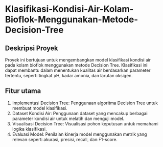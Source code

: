 # Klasifikasi-Kondisi-Air-Kolam-Bioflok-Menggunakan-Metode-Decision-Tree

## Deskripsi Proyek
Proyek ini bertujuan untuk mengembangkan model klasifikasi kondisi air pada kolam bioflok menggunakan metode Decision Tree. Klasifikasi ini dapat membantu dalam menentukan kualitas air berdasarkan parameter tertentu, seperti tingkat pH, kadar amonia, dan larutan oksigen.

## Fitur utama
1. Implementasi Decision Tree: Penggunaan algoritma Decision Tree untuk membuat model klasifikasi.
2. Dataset Kondisi Air: Penggunaan dataset yang mencakup berbagai parameter kondisi air untuk melatih dan menguji model.
3. Visualisasi Decision Tree: Visualisasi pohon keputusan untuk memahami logika klasifikasi.
4. Evaluasi Model: Penilaian kinerja model menggunakan metrik yang relevan seperti akurasi, presisi, recall, dan F1-score.
